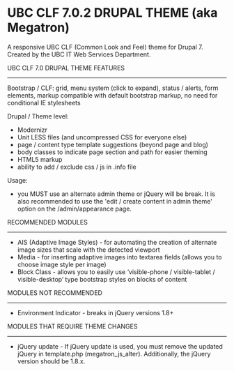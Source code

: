 UBC CLF 7.0.2 DRUPAL THEME (aka Megatron)
=======================================

A responsive UBC CLF (Common Look and Feel) theme for Drupal 7. Created by the UBC IT Web Services Department.


UBC CLF 7.0 DRUPAL THEME FEATURES
_________________

Bootstrap / CLF:
grid, menu system (click to expand), status / alerts, form elements, markup compatible with default bootstrap markup, no need for conditional IE stylesheets

Drupal / Theme level:
- Modernizr
- Unit LESS files (and uncompressed CSS for everyone else)
- page / content type template suggestions (beyond page and blog)
- body classes to indicate page section and path for easier theming
- HTML5 markup
- ability to add / exclude css / js in .info file

Usage:
 - you MUST use an alternate admin theme or jQuery will be break. It is also recommended to use the 'edit / create content in admin theme' option on the /admin/appearance page.


RECOMMENDED MODULES
___________________

- AIS (Adaptive Image Styles) - for automating the creation of alternate image sizes that scale with the detected viewport
- Media - for inserting adaptive images into textarea fields (allows you to choose image style per image)
- Block Class - allows you to easily use ‘visible-phone / visible-tablet / visible-desktop’ type bootstrap styles on blocks of content


MODULES NOT RECOMMENDED
_______________________

- Environment Indicator - breaks in jQuery versions 1.8+

MODULES THAT REQUIRE THEME CHANGES
_______________________

- jQuery update - If jQuery update is used, you must remove the updated jQuery in template.php (megatron_js_alter). Additionally, the jQuery version should be 1.8.x.